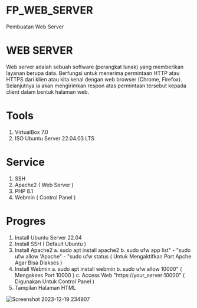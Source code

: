 # FP_WEB_SERVER
Pembuatan Web Server

# WEB SERVER
Web server adalah sebuah software (perangkat lunak) yang memberikan layanan berupa data. Berfungsi untuk menerima permintaan HTTP atau HTTPS dari klien atau kita kenal dengan web browser (Chrome, Firefox). Selanjutnya ia akan mengirimkan respon atas permintaan tersebut kepada client dalam bentuk halaman web.

# Tools
1. VirtualBox 7.0
2. ISO Ubuntu Server 22.04.03 LTS

# Service
1. SSH
2. Apache2 ( Web Server )
3. PHP 8.1
4. Webmin ( Control Panel )

# Progres
1. Install Ubuntu Server 22.04
2. Install SSH ( Default Ubuntu )
3. Install Apache2
   a. sudo apt install apache2
   b. sudo ufw app list" - "sudo ufw allow 'Apache" - "sudo ufw status ( Untuk Mengaktifkan Port Apche Agar Bisa Diakses )
4. Install Webmin
   a. sudo apt install webmin
   b. sudo ufw allow 10000" ( Mengakses Port 10000 )
   c. Access Web "https://your_server:10000" ( Digunakan Untuk Control Panel )
5. Tampilan Halaman HTML

![Screenshot 2023-12-19 234907](https://github.com/krisnayogix/FINAL_PROJECTT_WEB_SERVER/assets/145538870/81569d10-7c7e-4f5b-9edd-897ea4317236)
